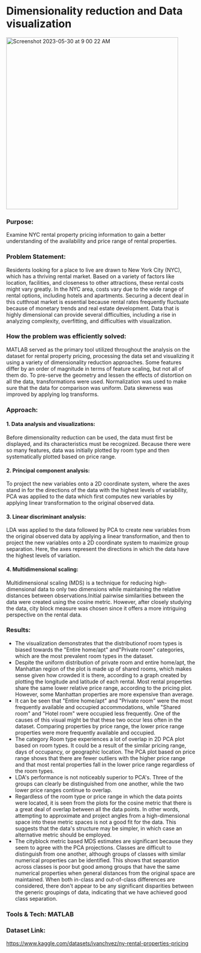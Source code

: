 # Dimensionality reduction and Data visualization
<img width="458" alt="Screenshot 2023-05-30 at 9 00 22 AM" src="https://github.com/YoshaM09/Dimensionality-reduction-and-Data-Visualization/assets/105993890/5b350809-d6f1-4c3e-9baf-b8d641d8f2f1">

### Purpose:

Examine NYC rental property pricing information to gain a better understanding of the availability and price range of rental properties. 

### Problem Statement:

Residents looking for a place to live are drawn to New York City (NYC), which has a thriving rental market. Based on a variety of factors like location, facilities, and closeness to other attractions, these rental costs might vary greatly. In the NYC area, costs vary due to the wide range of rental options, including hotels and apartments. Securing a decent deal in this cutthroat market is essential because rental rates frequently fluctuate because of monetary trends and real estate development. Data that is highly dimensional can provide several difficulties, including a rise in analyzing complexity, overfitting, and difficulties with visualization. 

### How the problem was efficiently solved:

MATLAB served as the primary tool utilized throughout the analysis on the dataset for rental property pricing, processing the data set and visualizing it using a variety of dimensionality reduction approaches. Some features differ by an order of magnitude in terms of feature scaling, but not all of them do. To pre-serve the geometry and lessen the effects of distortion on all the data, transformations were used. Normalization was used to make sure that the data for comparison was uniform. Data skewness was improved by applying log transforms. 

### Approach:

#### 1. Data analysis and visualizations:
Before dimensionality reduction can be used, the data must first be displayed, and its characteristics must be recognized. Because there were so many features, data was initially plotted by room type and then systematically plotted based on price range.  
#### 2. Principal component analysis: 
To project the new variables onto a 2D coordinate system, where the axes stand in for the directions of the data with the highest levels of variability, PCA was applied to the data which first computes new variables by applying linear transformation to the original observed data. 
#### 3. Linear discriminant analysis: 
LDA was applied to the data followed by PCA to create new variables from the original observed data by applying a linear transformation, and then to project the new variables onto a 2D coordinate system to maximize group separation. Here, the axes represent the directions in which the data have the highest levels of variation. 
#### 4. Multidimensional scaling: 
Multidimensional scaling (MDS) is a technique for reducing high-dimensional data to only two dimensions while maintaining the relative distances between observations.Initial pairwise similarities between the data were created using the cosine metric. However, after closely studying the data, city block measure was chosen since it offers a more intriguing perspective on the rental data. 

### Results:

* The visualization demonstrates that the distributionof room types is biased towards the "Entire home/apt" and"Private room" categories, which are the most prevalent room types in the dataset. 
* Despite the uniform distribution of private room and entire home/apt, the Manhattan region of the plot is made up of shared rooms, which makes sense given how crowded it is there, according to a graph created by plotting the longitude and latitude of each rental. Most rental properties share the same lower relative price range, according to the pricing plot. However, some Manhattan properties are more expensive than average. 
* It can be seen that "Entire home/apt" and "Private room" were the most frequently available and occupied accommodations, while "Shared room" and "Hotel room" were occupied less frequently. One of the causes of this visual might be that these two occur less often in the dataset. Comparing properties by price range, the lower price range properties were more frequently available and occupied. 
* The category Room type experiences a lot of overlap in 2D PCA plot based on room types. It could be a result of the similar pricing range, days of occupancy, or geographic location. The PCA plot based on price range shows that there are fewer outliers with the higher price range and that most rental properties fall in the lower price range regardless of the room types. 
* LDA's performance is not noticeably superior to PCA's. Three of the groups can clearly be distinguished from one another, while the two lower price ranges continue to overlap. 
* Regardless of the room type or price range in which the data points were located, it is seen from the plots for the cosine metric that there is a great deal of overlap between all the data points. In other words, attempting to approximate and project angles from a high-dimensional space into these metric spaces is not a good fit for the data. This suggests that the data's structure may be simpler, in which case an alternative metric should be employed. 
* The cityblock metric based MDS estimates are significant because they seem to agree with the PCA projections. Classes are difficult to distinguish from one another, although groups of classes with similar numerical properties can be identified. This shows that separation across classes is poor but good among groups that have the same numerical properties when general distances from the original space are maintained. When both in-class and out-of-class differences are considered, there don't appear to be any significant disparities between the generic groupings of data, indicating that we have achieved good class separation.  

### Tools & Tech: MATLAB
### Dataset Link: 
https://www.kaggle.com/datasets/ivanchvez/ny-rental-properties-pricing
